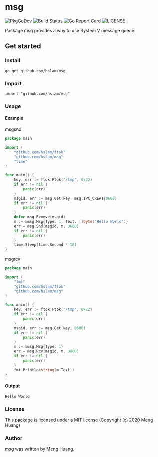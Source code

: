 # msg
[![PkgGoDev](https://pkg.go.dev/badge/github.com/hslam/msg)](https://pkg.go.dev/github.com/hslam/msg)
[![Build Status](https://travis-ci.org/hslam/msg.svg?branch=master)](https://travis-ci.org/hslam/msg)
[![Go Report Card](https://goreportcard.com/badge/github.com/hslam/msg)](https://goreportcard.com/report/github.com/hslam/msg)
[![LICENSE](https://img.shields.io/github/license/hslam/msg.svg?style=flat-square)](https://github.com/hslam/msg/blob/master/LICENSE)

Package msg provides a way to use System V message queue.

## Get started

### Install
```
go get github.com/hslam/msg
```
### Import
```
import "github.com/hslam/msg"
```
### Usage
#### Example
msgsnd
```go
package main

import (
	"github.com/hslam/ftok"
	"github.com/hslam/msg"
	"time"
)

func main() {
	key, err := ftok.Ftok("/tmp", 0x22)
	if err != nil {
		panic(err)
	}
	msgid, err := msg.Get(key, msg.IPC_CREAT|0600)
	if err != nil {
		panic(err)
	}
	defer msg.Remove(msgid)
	m := &msg.Msg{Type: 1, Text: []byte("Hello World")}
	err = msg.Snd(msgid, m, 0600)
	if err != nil {
		panic(err)
	}
	time.Sleep(time.Second * 10)
}
```
msgrcv
```go
package main

import (
	"fmt"
	"github.com/hslam/ftok"
	"github.com/hslam/msg"
)

func main() {
	key, err := ftok.Ftok("/tmp", 0x22)
	if err != nil {
		panic(err)
	}
	msgid, err := msg.Get(key, 0600)
	if err != nil {
		panic(err)
	}
	m := &msg.Msg{Type: 1}
	err = msg.Rcv(msgid, m, 0600)
	if err != nil {
		panic(err)
	}
	fmt.Println(string(m.Text))
}
```

#### Output
```
Hello World
```

### License
This package is licensed under a MIT license (Copyright (c) 2020 Meng Huang)


### Author
msg was written by Meng Huang.


